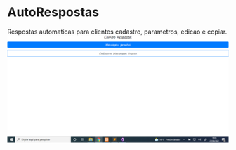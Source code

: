 # AutoRespostas
Respostas automaticas para clientes cadastro, parametros, edicao e copiar.
<img src='img/Apresentando/msgsAuto.PNG'>

